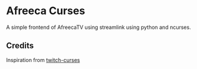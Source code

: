 # Afreeca Curses

A simple frontend of AfreecaTV using streamlink using python and ncurses.

## Credits

Inspiration from [twitch-curses](https://gitlab.com/corbie/twitch-curses)
